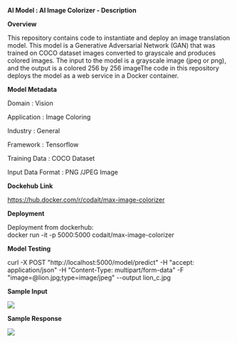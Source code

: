 
**AI Model : AI Image Colorizer - Description**

**Overview**

This repository contains code to instantiate and deploy an image translation model. This model is a Generative Adversarial Network (GAN) that was trained on COCO dataset images converted to grayscale and produces colored images. The input to the model is a grayscale image (jpeg or png), and the output is a colored 256 by 256 imageThe code in this repository deploys the model as a web service in a Docker container.

**Model Metadata**

Domain : Vision

Application : Image Coloring

Industry : General

Framework : Tensorflow

Training Data : COCO Dataset

Input Data Format : PNG /JPEG Image

**Dockehub** **Link**

https://hub.docker.com/r/codait/max-image-colorizer

**Deployment**

Deployment from dockerhub:  
docker run -it -p 5000:5000 codait/max-image-colorizer

**Model Testing**

curl -X POST "http://localhost:5000/model/predict" -H "accept: application/json" -H "Content-Type: multipart/form-data" -F "image=@lion.jpg;type=image/jpeg" --output lion\_c.jpg

**Sample Input**

![](https://github.com/PrezSeah/pretrained-model-info/raw/main/model-samples/ai-image-colorizer/ai-image-colorizer-description_files/image006.jpg)

**Sample Response**

![](https://github.com/PrezSeah/pretrained-model-info/raw/main/model-samples/ai-image-colorizer/ai-image-colorizer-description_files/image007.jpg)
